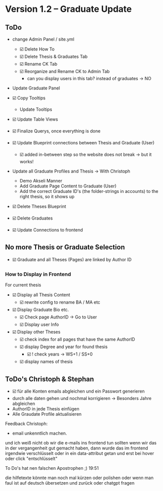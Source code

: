 # Version 1.2 – Graduate Update

## ToDo
- change Admin Panel / site.yml
    - ☑️ Delete How To
    - ☑️ Delete Thesis & Graduates Tab
    - ☑️ Rename CK Tab
    - ☑️ Reorganize and Rename CK to Admin Tab
        - can you display users in this tab? instead of graduates -> NO

- Update Graduate Panel
- ☑️ Copy Tooltips
    - Update Tooltips
- ☑️ Update Table Views
- ☑️ Finalize Querys, once everything is done

- ☑️ Update Blueprint connections between Thesis and Graduate (User)
    - ☑️ added in-between step so the website does not break -> but it works!

- Update all Graduate Profiles and Thesis -> With Christoph
    - Demo Akseli Manner
    - Add Graduate Page Content to Graduate (User)
    - Add the correct Graduate ID's (the folder-strings in accounts) to the right thesis, so it shows up

- ☑️ Delete Theses Blueprint
- ☑️ Delete Graduates

- ☑️ Update Connections to frontend

## No more Thesis or Graduate Selection
- ☑️ Graduate and all Theses (Pages) are linked by Author ID

### How to Display in Frontend

For current thesis
- ☑️ Display all Thesis Content
    - ☑️ rewrite config to rename BA / MA etc 
- ☑️ Display Graduate Bio etc. 
    - ☑️ Check page AuthorID -> Go to User
    - ☑️ Display user Info
- ☑️ Display other Theses
    - ☑️ check index for all pages that have the same AuthorID
    - ☑️ display Degree and year for found thesis 
        - ☑️ ! check years -> WS+1 / SS+0
    - ☑️ display names of thesis

## ToDo's Christoph & Stephan
- ☑️ für alle Konten emails abgleichen und ein Passwort generieren
- durch alle daten gehen und nochmal korrigieren -> Besonders Jahre abgleichen
- AuthorID in jede Thesis einfügen
- Alle Graudate Profile aktualisieren


Feedback Christoph: 
- email unkenntlich machen. 

und ich weiß nicht ob wir die e-mails ins frontend tun sollten
wenn wir das in der vergangenheit gut gemacht haben, dann wurde das im frontend irgendwie verschlüsselt oder in ein data-attribut getan und erst bei hover oder click "entschlüsselt"



To Do's hat nen falschen Apostrophen ;)
19:51

die hilfetexte könnte man noch mal kürzen oder polishen oder wenn man faul ist auf deutsch übersetzen und zurück oder chatgpt fragen



